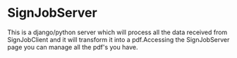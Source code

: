 # SignJobServer
This is a django/python server which will process all the data received from SignJobClient and it will transform it into a pdf.Accessing the SignJobServer page you can manage all the pdf's you have.

